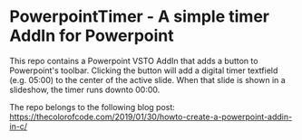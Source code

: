 # PowerpointTimer - A simple timer AddIn for Powerpoint

This repo contains a Powerpoint VSTO AddIn that adds a button to Powerpoint's toolbar. Clicking the button will add a digital timer textfield (e.g. 05:00) to the center of the active slide. When that slide is shown in a slideshow, the timer runs downto 00:00.

The repo belongs to the following blog post:
https://thecolorofcode.com/2019/01/30/howto-create-a-powerpoint-addin-in-c/
